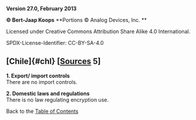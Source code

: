**Version 27.0, February 2013**

**© Bert-Jaap Koops**
**Portions © Analog Devices, Inc. **  

Licensed under Creative Commons Attribution Share Alike 4.0 International.

SPDX-License-Identifier: CC-BY-SA-4.0

## [Chile]{#chl} \[[Sources](cls-srce.htm) 5\]

**1. Export/ import controls**\
There are no import controls.

**2. Domestic laws and regulations**\
There is no law regulating encryption use.

Back to the [Table of Contents](index.md)
